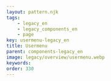 ```yaml
---
layout: pattern.njk
tags: 
    - legacy_en
    - legacy_components_en
    - page
key: usermenu-legacy_en
title: Usermenu
parent: components-legacy_en
image: legacy/overview/usermenu.webp
keywords: 
order: 330
---
```


